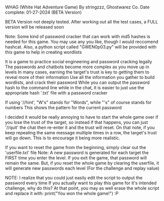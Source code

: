 WHAG (White Hat Adventure Game)
By stringzzz, Ghostwarez Co.
Date complete: 01-27-2024 (BETA Version)

BETA Version not deeply tested. After working out all the test cases, a FULL version will be released soon

Note: Some kind of password cracker that can work with md5 hashes is needed for this game.
 You may use any you like, though I would reccomend hashcat.
 Also, a python script called "GWEN0p03.py" will be provided with this game to help in creating wordlists

It is a game to practice social engineering and password cracking legally
The passwords and chatbots become more complex as you move up in levels
In many cases, earning the target's trust is key to getting them to reveal more of their information
Use all the information you gather to build wordlists, and crack their password
While you can output the password hash to the command line while in the chat, it is easier
 to just use the appropriate hash '.txt' file with a password cracker

If using '//hint', "W's" stands for "Words", while "'s" of course stands for numbers
This shows the pattern for the current password

I decided it would be really annoying to have to start the whole game over if you lose the trust of the
 target, so instead if that happens, you can just '//quit' the chat then re-enter it and the trust
 will reset. On that note, if you keep repeating the same message multiple times in a row, the
 target's trust will go down. This is to encourage it being more realistic.

If you want to reset the game from the beginning, simply clear out the 'userfile.txt' file
Note: A new password is generated for each target the FIRST time you enter the level.
If you exit the game, that password will remain the same. But, if you reset the whole game by 
 clearing the userfile, it will generate new passwords each level (For the challenge and replay value)

NOTE: I realize that you could just easily edit the script to output the password every time
 If you actually want to play this game for it's intended challenge, why do this?
 At that point, you may as well erase the whole script and replace it with:
 print("You won the whole game!") :P 
